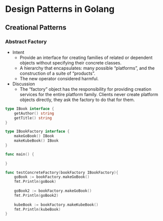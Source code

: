 # Design Patterns in Golang

## Creational Patterns
### Abstract Factory
* Intent
  - Provide an interface for creating families of related or dependent objects without specifying their concrete classes.
  - A hierarchy that encapsulates: many possible “platforms”, and the construction of a suite of “products”.
  - The new operator considered harmful.
* Discussion
  - The “factory” object has the responsibility for providing creation services for the entire platform family. Clients never create platform objects directly, they ask the factory to do that for them.

``` go
type IBook interface {
	getAuthor() string
	getTitle() string
}

type IBookFactory interface {
	makeGoBook() IBook
	makeKubeBook() IBook
}

func main() {
	
}

func testConcreteFactory(bookFactory IBookFactory){
	goBook := bookFactory.makeGoBook()
	fmt.Println(goBook)
	
	goBook2 := bookFactory.makeGoBook()
	fmt.Println(goBook2)
	
	kubeBook := bookFactory.makeKubeBook()
	fmt.Println(kubeBook)
}
```

